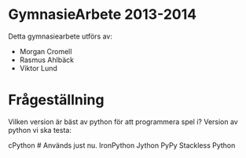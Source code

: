 ﻿# GymnasieArbete 2013-2014

Detta gymnasiearbete utförs av:

* Morgan Cromell
* Rasmus Ahlbäck
* Viktor Lund

# Frågeställning

Vilken version är bäst av python för att programmera spel i? 
Version av python vi ska testa: 

cPython # Används just nu.
IronPython
Jython
PyPy
Stackless Python